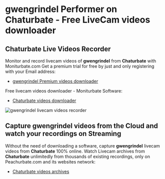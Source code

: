 # gwengrindel Performer on Chaturbate - Free LiveCam videos downloader

## Chaturbate Live Videos Recorder

Monitor and record livecam videos of **gwengrindel** from **Chaturbate** with Moniturbate.com
Get a premium trial for free by just and only registering with your Email address:
* [gwengrindel Premium videos downloader](https://moniturbate.com/request-demo-licence-key.html)

Free livecam videos downloader - Moniturbate Software:
* [Chaturbate videos downloader](https://moniturbate.com/moniturbate-download-software.html)

![gwengrindel livecam videos recorder](https://peachurnet.com/templates/moniturbate-software.png)


## Capture gwengrindel videos from the Cloud and watch your recordings on Streaming

Without the need of downloading a software, capture **gwengrindel** livecam videos from **Chaturbate** 100% online.
Watch Livecam archives from **Chaturbate** unlimitedly from thousands of existing recordings, only on Peachurbate.com and its websites network:
* [Chaturbate videos archives](https://peachurnet.com/)